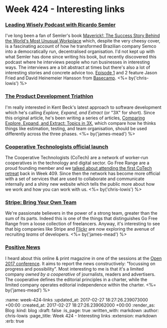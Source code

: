 Week 424 - Interesting links
============================

### [Leading Wisely Podcast with Ricardo Semler](http://www.stitcher.com/podcast/leading-wisely)

I've long been a fan of Semler's book [Maverick!: The Success Story Behind the World's Most Unusual Workplace](https://www.amazon.co.uk/Maverick-Success-Behind-Unusual-Workplace/dp/0712678867) which, despite the very cheesy cover, is a fascinating account of how he transformed Brazilian company Semco into a democratically run, decentralised organisation. I'd not kept up with what Semler has done since writing his book, but recently discovered this podcast where he interviews people who run businesses in interesting ways. The interviews are a bit abstract at times but there's also a lot of interesting stories and concrete advice too. [Episode 1](http://www.stitcher.com/podcast/leading-wisely/e/48947093) and 2 feature Jason Fried and David Heinemeier Hansson from [Basecamp](https://basecamp.com/). <%= by('chris-lowis') %>

### [The Product Development Triathlon](https://www.facebook.com/notes/kent-beck/the-product-development-triathlon/1215075478525314)

I'm really interested in Kent Beck's latest approach to software development which he's calling _Explore, Expand, and Extract_ (or "3X" for short). Since this original article, he's been writing a series of articles, [Comparing Explore, Expand, and Extract: Topics in 3X][topics-in-3x], which compare how he thinks things like estimation, testing, and team organisation, should be used differently across the three phases. <%= by('james-mead') %>

[topics-in-3x]: https://www.facebook.com/notes/kent-beck/comparing-explore-expand-and-extract-topics-in-3x/1241983035834558/

### [Cooperative Technologists official launch](https://www.coops.tech/)

The Cooperative Technologists (CoTech) are a network of worker-run cooperatives in the technology and digital sector. Go Free Range are a proud founding member and we [talked about attending the first CoTech retreat](/week-409) back in Week 409. Since then the network has become more official with a set of services that are used to collaborate and communicate internally and a shiny new website which tells the public more about how we work and how you can work with us. <%= by('chris-lowis') %>

### [Stripe: Bring Your Own Team](https://stripe.com/blog/bring-your-own-team)

We're passionate believers in the power of a strong team, greater than the sum of its parts. Indeed this is one of the things that distinguishes Go Free Range from a loose collection of freelancers. Anyway, it's interesting to see that big companies like Stripe and [Flickr][flickr-byot] are now exploring the avenue of recruiting _teams_ of developers. <%= by('james-mead') %>

[flickr-byot]: https://code.flickr.net/2016/05/11/we-want-you-and-your-teammates/

### [Positive News](https://www.positive.news/)

I heard about this online & print magazine in one of the sessions at the [Open 2017 conference][open-2017]. It aims to report the news constructively: "focussing on progress and possibility". Most interesting to me is that it's a limited company _owned by a cooperative_ of journalists, readers and advertisers. The cooperative defines the editorial principles in a charter, while the limited company operates editorial independence within the charter. <%= by('james-mead') %>

[open-2017]: https://2017.open.coop/

:name: week-424-links
:updated_at: 2017-02-27 18:27:26.239073000 +00:00
:created_at: 2017-02-27 18:27:26.239062000 +00:00
:render_as: Blog
:kind: blog
:draft: false
:is_page: true
:written_with: markdown
:author: chris-lowis
:page_title: Week 424 - Interesting links
:extension: markdown
:erb: true

